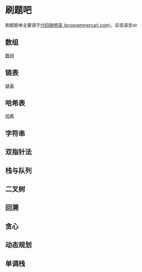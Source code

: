 # 刷题吧

刷题题单主要源于[代码随想录 (programmercarl.com)](https://programmercarl.com/)，实现语言`GO`



## 数组

[数组](./array.md)


## 链表

[链表](./list.md)


## 哈希表

[哈希](./hash.md)





## 字符串





## 双指针法





## 栈与队列







## 二叉树





## 回溯





## 贪心





## 动态规划



## 单调栈







